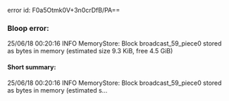 error id: F0a5Otmk0V+3n0crDfB/PA==
### Bloop error:

25/06/18 00:20:16 INFO MemoryStore: Block broadcast_59_piece0 stored as bytes in memory (estimated size 9.3 KiB, free 4.5 GiB)
#### Short summary: 

25/06/18 00:20:16 INFO MemoryStore: Block broadcast_59_piece0 stored as bytes in memory (estimated s...